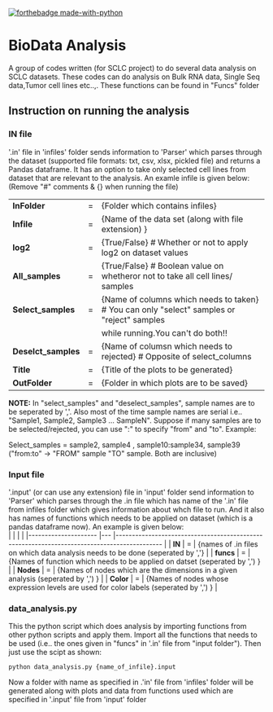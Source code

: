 [![forthebadge made-with-python](http://ForTheBadge.com/images/badges/made-with-python.svg)](https://www.python.org/)

# BioData Analysis  
   
A group of codes written (for SCLC project) to do several data analysis on SCLC datasets. These codes can do analysis on Bulk RNA data, Single Seq data,Tumor cell lines etc..,. These functions can be found in "Funcs" folder
  
## Instruction on running the analysis  
### IN file  
'.in' file in 'infiles' folder sends information to 'Parser' which parses through the dataset (supported file formats: txt, csv, xlsx, pickled file)
and returns a Pandas dataframe. It has an option to take only selected cell lines from dataset that are relevant to the analysis. An examle infile is given below: (Remove "#" comments & {} when running the file)  
  
|                     	|   	|                                                                                            	|
|---------------------	|---	|--------------------------------------------------------------------------------------------	|
| **InFolder**        	| = 	| {Folder which contains infiles}                                                            	|
| **Infile**          	| = 	| {Name of the data set (along with file extension) }                                        	|
| **log2**            	| = 	| {True/False} # Whether or not to apply log2 on dataset values                              	|
| **All_samples**     	| = 	| {True/False} # Boolean value on whetheror not to take all cell lines/ samples              	|
| **Select_samples**  	| = 	| {Name of columns which needs to taken} # You can only "select" samples or "reject" samples 	|
|                     	|   	| while running.You can't do both!!                                                          	|
| **Deselct_samples** 	| = 	| {Name of columsn which needs to rejected} # Opposite of select_columns                     	|
| **Title**           	| = 	| {Title of the plots to be generated}                                                       	|
| **OutFolder**       	| = 	| {Folder in which plots are to be saved}                                                    	|
    
    
**NOTE:** In "select_samples" and "deselect_samples", sample names are to be seperated by ','. Also most of the time sample names are serial i.e.. "Sample1, Sample2, Sample3 ... SampleN". Suppose if many samples are to be selected/rejected, you can use ":" to specify "from" and "to". Example:  
  
    
Select_samples = sample2, sample4 , sample10:sample34, sample39  
("from:to" -> "FROM" sample "TO" sample. Both are inclusive)  

### Input file
'.input' (or can use any extension) file in 'input' folder send information to 'Parser' which parses through the .in file which has name of the '.in' file from infiles folder which gives information about whch file to run. And it also has names of functions which needs to be applied on dataset (which is a pandas dataframe now). An example is given below:  
|                     	|   	|                                                                                            	|
|---------------------	|---	|--------------------------------------------------------------------------------------------	|
| **IN**        	      | = 	| {names of .in files on which data analysis needs to be done (seperated by ','}                |
| **funcs**           	| = 	| {Names of function which needs to be applied on datset (seperated by ',') }                	|
| **Nodes**             | =   | {Names of nodes which are the dimensions in a given analysis (seperated by ',') }             |
| **Color**             | =   | {Names of nodes whose expression levels are used for color labels (seperated by ',') }        |
  
### data_analysis.py  
This the python script which does analysis by importing functions from other python scripts and apply them. Import all the functions that needs to be used (i.e.. the ones given in "funcs" in '.in' file from "input folder"). Then just use the scipt as shown:
  
<pre><code>python data_analysis.py {name_of_infile}.input </code></pre>
  
Now a folder with name as specified in .'in' file from 'infiles' folder will be generated along with plots and data from functions used which are specified in '.input' file from 'input' folder

